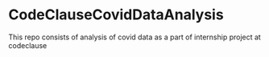 # CodeClauseCovidDataAnalysis
This repo consists of analysis of covid data as a part of internship project at codeclause
